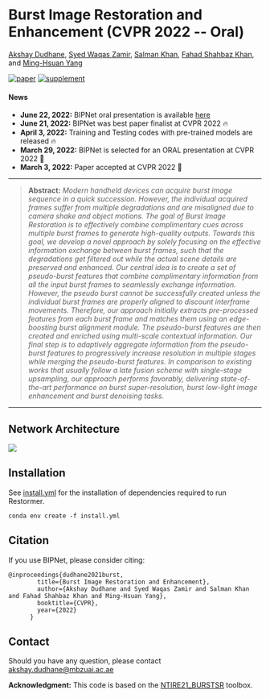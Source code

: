 # Burst Image Restoration and Enhancement (CVPR 2022 -- Oral)

[Akshay Dudhane](https://scholar.google.com/citations?user=BG_XEmkAAAAJ&hl=en), [Syed Waqas Zamir](https://scholar.google.es/citations?user=WNGPkVQAAAAJ&hl=en), [Salman Khan](https://salman-h-khan.github.io/), [Fahad Shahbaz Khan](https://scholar.google.es/citations?user=zvaeYnUAAAAJ&hl=en), and [Ming-Hsuan Yang](https://scholar.google.com/citations?user=p9-ohHsAAAAJ&hl=en)

[![paper](https://img.shields.io/badge/arXiv-Paper-<COLOR>.svg)](https://arxiv.org/abs/2110.03680)
[![supplement](https://img.shields.io/badge/Supplementary-Material-red)](https://mbzuaiac-my.sharepoint.com/:b:/g/personal/akshay_dudhane_mbzuai_ac_ae/EZgPZBPNqUZDpeBtmh4MQvUBmvspLo8iy2SuovNuswH0Nw?e=Il33lg)


#### News
- **June 22, 2022:** BIPNet oral presentation is available [here](https://www.youtube.com/watch?v=pP4_uNRK1fo)
- **June 21, 2022:** BIPNet was best paper finalist at CVPR 2022  :fire:
- **April 3, 2022:** Training and Testing codes with pre-trained models are released :fire:
- **March 29, 2022:** BIPNet is selected for an ORAL presentation at CVPR 2022 :dizzy:
- **March 3, 2022:** Paper accepted at CVPR 2022 :tada: 

<hr />

> **Abstract:** *Modern handheld devices can acquire burst image sequence in a quick succession. However, the individual acquired frames suffer from multiple degradations and are misaligned due to camera shake and object motions. The goal of Burst Image Restoration is to effectively combine
complimentary cues across multiple burst frames to generate high-quality outputs. Towards this goal, we develop a novel approach by solely focusing on the effective information exchange between burst frames, such that the degradations get filtered out while the actual scene details are preserved and enhanced. Our central idea is to create a set of pseudo-burst features that combine complimentary information from all the input burst frames to
seamlessly exchange information. However, the pseudo burst cannot be successfully created unless the individual burst frames are properly aligned to discount interframe movements. Therefore, our approach initially extracts pre-processed features from each burst frame and matches them using an edge-boosting burst alignment module. The pseudo-burst features are then created and enriched using multi-scale contextual information. Our final step is to adaptively aggregate information from the pseudo-burst features to progressively increase resolution in multiple stages while merging the pseudo-burst features. In comparison to existing works that usually follow a late fusion scheme with single-stage upsampling, our approach performs favorably, delivering state-of-the-art performance on burst super-resolution, burst low-light image enhancement and burst denoising tasks.* 
<hr />

## Network Architecture

<img src = 'block_diagram.png'> 

## Installation

See [install.yml](install.yml) for the installation of dependencies required to run Restormer.
```
conda env create -f install.yml
```

## Citation
If you use BIPNet, please consider citing:
    
    @inproceedings{dudhane2021burst,
            title={Burst Image Restoration and Enhancement},
            author={Akshay Dudhane and Syed Waqas Zamir and Salman Khan and Fahad Shahbaz Khan and Ming-Hsuan Yang},
            booktitle={CVPR},
            year={2022}
          }


## Contact
Should you have any question, please contact akshay.dudhane@mbzuai.ac.ae


**Acknowledgment:** This code is based on the [NTIRE21_BURSTSR](https://github.com/goutamgmb/NTIRE21_BURSTSR) toolbox.
